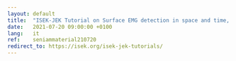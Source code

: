 ```yaml
---
layout: default
title:  "ISEK-JEK Tutorial on Surface EMG detection in space and time, conditioning and pre-processing.  Tuesday, July 20, 1pm-UTC"
date:   2021-07-20 09:00:00 +0100
lang:   it
ref:    seniammaterial210720
redirect_to: https://isek.org/isek-jek-tutorials/
---
```



